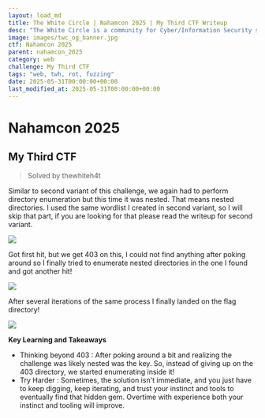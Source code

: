 ```yaml
---
layout: load_md
title: The White Circle | Nahamcon 2025 | My Third CTF Writeup
desc: "The White Circle is a community for Cyber/Information Security students, enthusiasts and professionals. You can discuss anything related to Security, share your knowledge with others, get help when you need it and proceed further in your journey with amazing people from all over the world."
image: images/twc_og_banner.jpg
ctf: Nahamcon 2025
parent: nahamcon_2025
category: web
challenge: My Third CTF
tags: "web, twh, rot, fuzzing"
date: 2025-05-31T00:00:00+00:00
last_modified_at: 2025-05-31T00:00:00+00:00
---
```


<h1 class="heading card-title white-text">Nahamcon 2025</h1>

## My Third CTF
> Solved by thewhiteh4t

Similar to second variant of this challenge, we again had to perform directory enumeration but this time it was nested. That means nested directories. I used the same wordlist I created in second variant, so I will skip that part, if you are looking for that please read the writeup for second variant.


![](https://i.imgur.com/jYbH1Iy.png)


Got first hit, but we get 403 on this, I could not find anything after poking around so I finally tried to enumerate nested directories in the one I found and got another hit!


![](https://i.imgur.com/7yYPqtg.png)


After several iterations of the same process I finally landed on the flag directory! 


![](https://i.imgur.com/O6KpGaR.png)


**Key Learning and Takeaways**


- Thinking beyond 403 : After poking around a bit and realizing the challenge was likely nested was the key. So, instead of giving up on the 403 directory, we started enumerating inside it!
- Try Harder : Sometimes, the solution isn't immediate, and you just have to keep digging, keep iterating, and trust your instinct and tools to eventually find that hidden gem. Overtime with experience both your instinct and tooling will improve.

